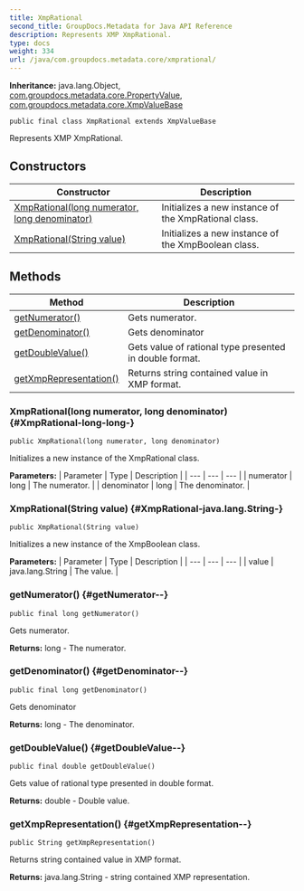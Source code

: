 ```yaml
---
title: XmpRational
second_title: GroupDocs.Metadata for Java API Reference
description: Represents XMP XmpRational.
type: docs
weight: 334
url: /java/com.groupdocs.metadata.core/xmprational/
---
```

**Inheritance:**
java.lang.Object, [com.groupdocs.metadata.core.PropertyValue](../../com.groupdocs.metadata.core/propertyvalue), [com.groupdocs.metadata.core.XmpValueBase](../../com.groupdocs.metadata.core/xmpvaluebase)
```
public final class XmpRational extends XmpValueBase
```

Represents XMP XmpRational.
## Constructors

| Constructor | Description |
| --- | --- |
| [XmpRational(long numerator, long denominator)](#XmpRational-long-long-) | Initializes a new instance of the  XmpRational  class. |
| [XmpRational(String value)](#XmpRational-java.lang.String-) | Initializes a new instance of the  XmpBoolean  class. |
## Methods

| Method | Description |
| --- | --- |
| [getNumerator()](#getNumerator--) | Gets numerator. |
| [getDenominator()](#getDenominator--) | Gets denominator |
| [getDoubleValue()](#getDoubleValue--) | Gets value of rational type presented in double format. |
| [getXmpRepresentation()](#getXmpRepresentation--) | Returns string contained value in XMP format. |
### XmpRational(long numerator, long denominator) {#XmpRational-long-long-}
```
public XmpRational(long numerator, long denominator)
```


Initializes a new instance of the  XmpRational  class.

**Parameters:**
| Parameter | Type | Description |
| --- | --- | --- |
| numerator | long | The numerator. |
| denominator | long | The denominator. |

### XmpRational(String value) {#XmpRational-java.lang.String-}
```
public XmpRational(String value)
```


Initializes a new instance of the  XmpBoolean  class.

**Parameters:**
| Parameter | Type | Description |
| --- | --- | --- |
| value | java.lang.String | The value. |

### getNumerator() {#getNumerator--}
```
public final long getNumerator()
```


Gets numerator.

**Returns:**
long - The numerator.
### getDenominator() {#getDenominator--}
```
public final long getDenominator()
```


Gets denominator

**Returns:**
long - The denominator.
### getDoubleValue() {#getDoubleValue--}
```
public final double getDoubleValue()
```


Gets value of rational type presented in double format.

**Returns:**
double - Double value.
### getXmpRepresentation() {#getXmpRepresentation--}
```
public String getXmpRepresentation()
```


Returns string contained value in XMP format.

**Returns:**
java.lang.String -  string  contained XMP representation.
